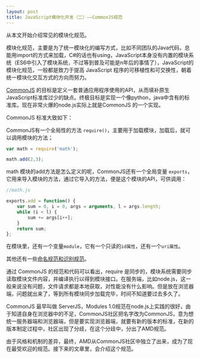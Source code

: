 ```yaml
---
layout: post
title: JavaScript模块化开发（二）——CommonJS规范
---
```


从本文开始介绍常见的模块化规范。

模块化规范，主要是为了统一模块化的编写方式，比如不同团队的Java代码，总能用import的方式来加载，C#的话也有using，JavaScript本身没有内置的模块系统（ES6中引入了模块系统，不过等到普及可能是n年后的事情了），JavaScript的模块化规范，一般都是致力于提高 JavaScript 程序的可移植性和可交换性，朝着统一模块化交互方式的方向而努力。

<!--more-->

[CommonJS](http://wiki.commonjs.org/wiki/Modules/1.1) 的目标是定义一套普通应用程序使用的API，从而填补原生JavaScript标准库过少的缺点。终极目标是实现一个像python，java中含有的标准库。现在非常火爆的node.js实际上就是CommonJS 的一个实现。

CommonJS 标准大致如下：

CommonJS有一个全局性的方法 `require()`，主要用于加载模块，加载后，就可以调用模块的方法；

```javascript
var math = require('math');

math.add(2,3);
```

math 模块的add方法是怎么定义的呢，CommonJS还有一个全局变量 `exports`，它用来导入模块的方法，通过它导入的方法，便是这个模块的API，可供调用：

```javascript
//math.js

exports.add = function() {
    var sum = 0, i = 0, args = arguments, l = args.length;
    while (i < l) {
        sum += args[i++];
    }
    return sum;
};
```

在模块里，还有一个变量`module`，它有一个只读的`id属性`，还有一个`uri属性`。

其他还有一些[命名规范和识别规范](http://wiki.commonjs.org/wiki/Modules/1.1)。

通过 CommonJS 的规范和代码可以看出，require 是同步的，模块系统需要同步读取模块文件内容，并编译执行以得到模块接口。在服务端，比如node.js，这一般来说没有问题，文件请求都是本地获取，对性能没有什么影响。但是放在浏览器端，问题就出来了，等到所有模块同步加载完毕，时间不知道要过去多久了。

CommonJS 最早叫做 ServerJS，Modules 1.0规范在node.js上实践的很好，由于知道自身在浏览器中的不足，CommonJS社区把名字改为CommonJS，意为想统一服务器端和浏览器端，但是要实现浏览器端，就要有新的版本的标准，在新的版本制定过程中，社区出现了分歧，在这个分歧中，分出了AMD规范。

由于风格和机制的差异，最终，AMD从CommonJS社区中独立了出来，成为了现在最受欢迎的规范。接下来的文章里，会介绍这个规范。

